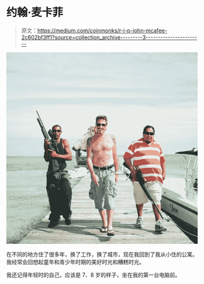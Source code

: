 # 约翰·麦卡菲

> 原文：<https://medium.com/coinmonks/r-i-p-john-mcafee-2c602bf3ff1?source=collection_archive---------3----------------------->

![](img/57c44c51cdef15842fad54030da4d5b3.png)

在不同的地方住了很多年，换了工作，换了城市，现在我回到了我从小住的公寓。我经常会回想起童年和青少年时期的美好时光和糟糕时光。

我还记得年轻时的自己，应该是 7、8 岁的样子，坐在我的第一台电脑前。